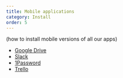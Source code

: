 ```yaml
---
title: Mobile applications
category: Install
order: 5
---
```


(how to install mobile versions of all our apps)

* [Google Drive](https://itunes.apple.com/nz/app/google-drive-online-backup-cloud-storage-space/id507874739?mt=8)
* [Slack](https://itunes.apple.com/nz/app/slack-business-communication-for-teams/id618783545?mt=8)
* [1Password](https://itunes.apple.com/nz/app/1password-password-manager/id568903335?mt=8)
* [Trello](https://itunes.apple.com/nz/app/trello/id461504587?mt=8)
